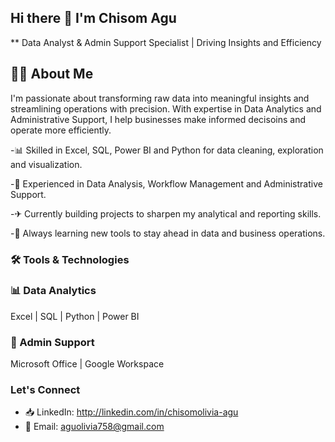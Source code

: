 ## Hi there 👋 I'm Chisom Agu
** Data Analyst & Admin Support Specialist | Driving Insights and Efficiency

## 👩‍💻 About Me
I'm passionate about transforming raw data into meaningful insights and streamlining operations with precision. With expertise in Data Analytics and Administrative Support, I help businesses make informed decisoins and operate more efficiently. 

-📊 Skilled in Excel, SQL, Power BI and Python for data cleaning, exploration and visualization.

-📁 Experienced in Data Analysis, Workflow Management and Administrative Support.

-✈ Currently building projects to sharpen my analytical and reporting skills.

-🌱 Always learning new tools to stay ahead in data and business operations.

### 🛠 Tools & Technologies
### 📊 Data Analytics 
Excel | SQL | Python | Power BI
### 📁 Admin Support 
Microsoft Office | Google Workspace

### Let's Connect 
- 📥 LinkedIn: http://linkedin.com/in/chisomolivia-agu
- 📧 Email: aguolivia758@gmail.com
